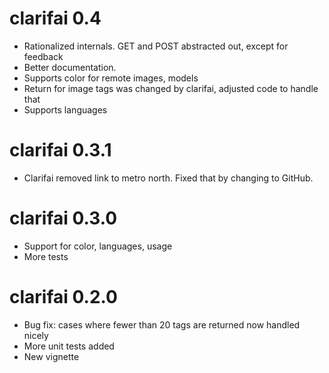 # clarifai 0.4

* Rationalized internals. GET and POST abstracted out, except for feedback
* Better documentation.
* Supports color for remote images, models
* Return for image tags was changed by clarifai, adjusted code to handle that
* Supports languages

# clarifai 0.3.1

* Clarifai removed link to metro north. Fixed that by changing to GitHub.

# clarifai 0.3.0

* Support for color, languages, usage 
* More tests

# clarifai 0.2.0

* Bug fix: cases where fewer than 20 tags are returned now handled nicely  
* More unit tests added  
* New vignette  
  